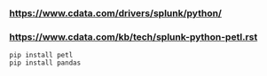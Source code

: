 ### https://www.cdata.com/drivers/splunk/python/

### https://www.cdata.com/kb/tech/splunk-python-petl.rst

    pip install petl
    pip install pandas

